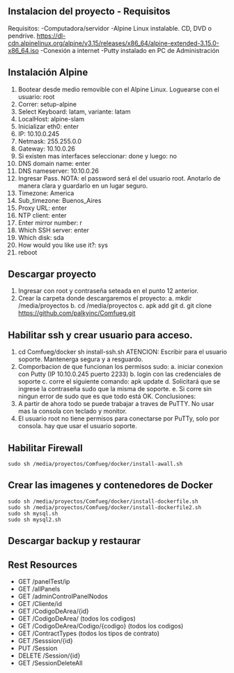 
## Instalacion del proyecto - Requisitos
Requisitos:
-Computadora/servidor
-Alpine Linux instalable. CD, DVD o pendrive. https://dl-cdn.alpinelinux.org/alpine/v3.15/releases/x86_64/alpine-extended-3.15.0-x86_64.iso
-Conexión a internet
-Putty instalado en PC de Administración


## Instalación Alpine
1.  Bootear desde medio removible con el Alpine Linux. Loguearse con el usuario: root
2.  Correr: setup-alpine
3.  Select Keyboard: latam, variante: latam
4.  LocalHost: alpine-slam
5.  Inicializar eth0: enter
6.  IP: 10.10.0.245
7.  Netmask: 255.255.0.0
8.  Gateway: 10.10.0.26
9.  Si existen mas interfaces seleccionar: done y luego: no
10. DNS domain name: enter
11. DNS nameserver: 10.10.0.26
12.  Ingresar Pass. NOTA: el password será el del usuario root. Anotarlo de manera clara y guardarlo en un lugar seguro.
13. Timezone: America
14. Sub_timezone: Buenos_Aires
15. Proxy URL: enter
16. NTP client: enter
17. Enter mirror number: r
18. Which SSH server: enter
19. Which disk: sda
20. How would you like use it?: sys
21. reboot

## Descargar proyecto
1.  Ingresar con root y contraseña seteada en el punto 12 anterior.
2.  Crear la carpeta donde descargaremos el proyecto:
    a.  mkdir /media/proyectos
    b.  cd /media/proyectos
    c.  apk add git
    d.  git clone https://github.com/palkyinc/Comfueg.git

## Habilitar ssh y crear usuario para acceso.
1.  cd Comfueg/docker
    sh install-ssh.sh
    ATENCION: Escribir para el usuario soporte. Mantenerga segura y a resguardo.
2.  Comporbacion de que funcionan los permisos sudo:
    a.  iniciar conexion con Putty (IP 10.10.0.245 puerto 2233)
    b.  login con las credenciales de soporte
    c.  corre el siguiente comando: apk update
    d.  Solicitará que se ingrese la contraseña sudo que la misma de soporte.
    e.  Si corre sin ningun error de sudo que es que todo está OK.
Conclusiones:
1.  A partir de ahora todo se puede trabajar a traves de PuTTY. No usar mas la consola con teclado y monitor.
2.  El usuario root no tiene permisos para conectarse por PuTTy, solo por consola. hay que usar el usuario soporte.

## Habilitar Firewall
    sudo sh /media/proyectos/Comfueg/docker/install-awall.sh

## Crear las imagenes y contenedores de Docker
    sudo sh /media/proyectos/Comfueg/docker/install-dockerfile.sh
    sudo sh /media/proyectos/Comfueg/docker/install-dockerfile2.sh
    sudo sh mysql.sh
    sudo sh mysql2.sh

## Descargar backup y restaurar

## Rest Resources
- GET /panelTest/ip
- GET /allPanels
- GET /adminControlPanelNodos
- GET /Cliente/id
- GET /CodigoDeArea/{id}
- GET /CodigoDeArea/ (todos los codigos)
- GET /CodigoDeArea/Codigo/{codigo} (todos los codigos)
- GET /ContractTypes (todos los tipos de contrato)
- GET /Sesssion/{id}
- PUT /Session
- DELETE /Session/{id}
- GET /SessionDeleteAll

